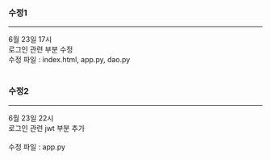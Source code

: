 ### 수정1 
<hr>
6월 23일 17시<br>
로그인 관련 부분 수정<br>
수정 파일 : index.html, app.py, dao.py<br><br>

### 수정2
<hr>
6월 23일 22시<br>
로그인 관련 jwt 부분 추가<br><br>
수정 파일 : app.py<br><br>



